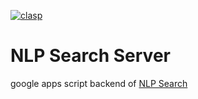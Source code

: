 [![clasp](https://img.shields.io/badge/built%20with-clasp-4285f4.svg)](https://github.com/google/clasp)

# NLP Search Server

google apps script backend of [NLP Search](https://github.com/minaph/nlp-search)

